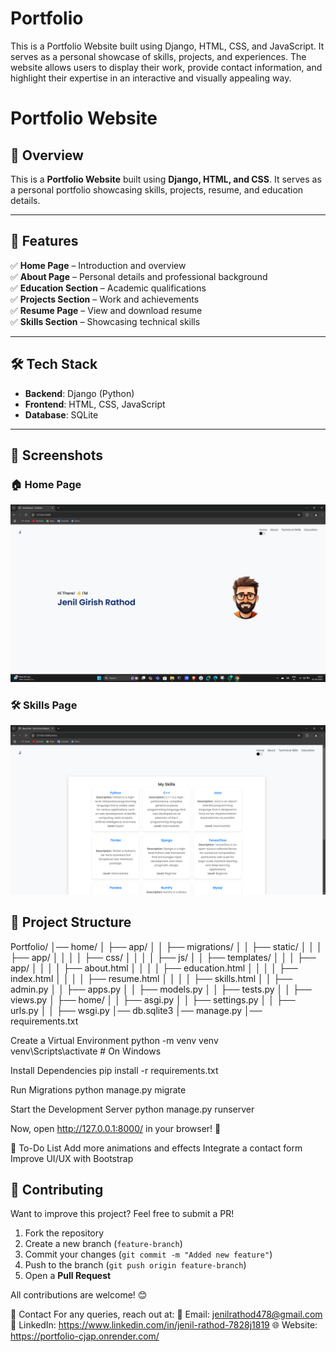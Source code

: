 # Portfolio
This is a Portfolio Website built using Django, HTML, CSS, and JavaScript. It serves as a personal showcase of skills, projects, and experiences. The website allows users to display their work, provide contact information, and highlight their expertise in an interactive and visually appealing way.

# Portfolio Website  

## 📌 Overview  
This is a **Portfolio Website** built using **Django, HTML, and CSS**. It serves as a personal portfolio showcasing skills, projects, resume, and education details.  

---

## 🚀 Features  
✅ **Home Page** – Introduction and overview  
✅ **About Page** – Personal details and professional background  
✅ **Education Section** – Academic qualifications  
✅ **Projects Section** – Work and achievements  
✅ **Resume Page** – View and download resume  
✅ **Skills Section** – Showcasing technical skills  

---

## 🛠️ Tech Stack  
- **Backend**: Django (Python)  
- **Frontend**: HTML, CSS, JavaScript  
- **Database**: SQLite  

---
## 📸 Screenshots  

### 🏠 Home Page
![Home Page](home/app/static/app/images/screenshots/Home.png)

### 🛠 Skills Page
![Skills Page](home/app/static/app/images/screenshots/skills.png)
 

## 📂 Project Structure  

 
  Portfolio/ │── home/ │ ├── app/ │ │ ├── migrations/ │ │ ├── static/ │ │ │ ├── app/ │ │ │ │ ├── css/ │ │ │ │ ├── js/ │ │ ├── templates/ │ │ │ ├── app/ │ │ │ │ ├── about.html │ │ │ │ ├── education.html │ │ │ │ ├── index.html │ │ │ │ ├── resume.html │ │ │ │ ├── skills.html │ │ ├── admin.py │ │ ├── apps.py │ │ ├── models.py │ │ ├── tests.py │ │ ├── views.py │ ├── home/ │ │ ├── asgi.py │ │ ├── settings.py │ │ ├── urls.py │ │ ├── wsgi.py │── db.sqlite3 │── manage.py │── requirements.txt

Create a Virtual Environment
  python -m venv venv  
  venv\Scripts\activate   # On Windows

Install Dependencies
  pip install -r requirements.txt

Run Migrations
  python manage.py migrate

Start the Development Server
python manage.py runserver


Now, open http://127.0.0.1:8000/ in your browser! 🎉

📝 To-Do List
  Add more animations and effects
  Integrate a contact form
  Improve UI/UX with Bootstrap

## 🤝 Contributing  
Want to improve this project? Feel free to submit a PR!  

1. Fork the repository  
2. Create a new branch (`feature-branch`)  
3. Commit your changes (`git commit -m "Added new feature"`)  
4. Push to the branch (`git push origin feature-branch`)  
5. Open a **Pull Request**  

All contributions are welcome! 😊  

📩 Contact
  For any queries, reach out at:
  📧 Email: jenilrathod478@gmail.com
  🔗 LinkedIn: https://www.linkedin.com/in/jenil-rathod-7828j1819
  🌐 Website: https://portfolio-cjap.onrender.com/
